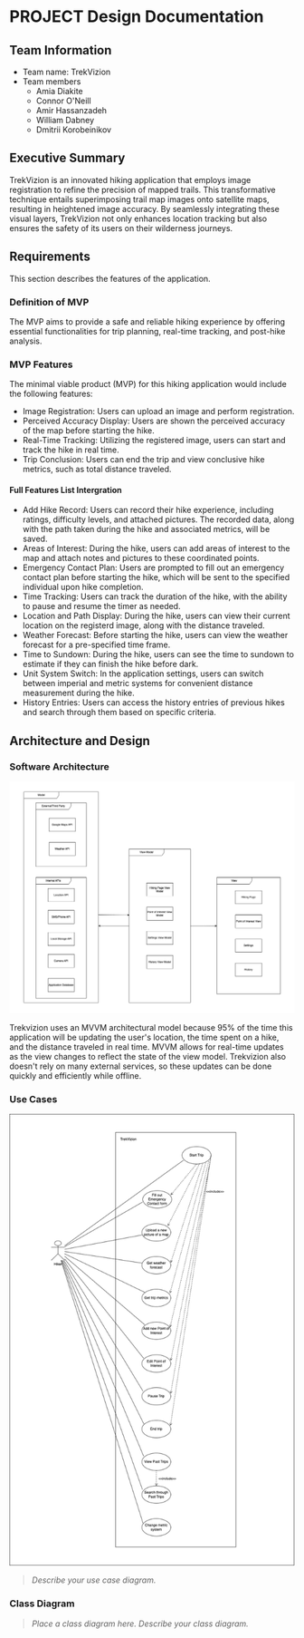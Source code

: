 
# PROJECT Design Documentation

<!-- > _The following template provides the headings for your Design
> Documentation.  As you edit each section make sure you remove these
> commentary 'blockquotes'; the lines that start with a > character
> and appear in the generated PDF in italics._ -->

## Team Information
* Team name: TrekVizion
* Team members
  * Amia Diakite
  * Connor O'Neill
  * Amir Hassanzadeh
  * William Dabney
  * Dmitrii Korobeinikov

## Executive Summary

TrekVizion is an innovated hiking application that employs image registration to refine the precision of mapped trails. This transformative technique entails superimposing trail map images onto satellite maps, resulting in heightened image accuracy. By seamlessly integrating these visual layers, TrekVizion not only enhances location tracking but also ensures the safety of its users on their wilderness journeys.

## Requirements

This section describes the features of the application.

### Definition of MVP
The MVP aims to provide a safe and reliable hiking experience by offering essential functionalities for trip planning, real-time tracking, and post-hike analysis.

### MVP Features
The minimal viable product (MVP) for this hiking application would include the following features:
* Image Registration: Users can upload an image and perform registration.
* Perceived Accuracy Display: Users are shown the perceived accuracy of the map before starting the hike.
* Real-Time Tracking: Utilizing the registered image, users can start and track the hike in real time.
* Trip Conclusion: Users can end the trip and view conclusive hike metrics, such as total distance traveled.

#### Full Features List Intergration
* Add Hike Record: Users can record their hike experience, including ratings, difficulty levels, and attached pictures. The recorded data, along with the path taken during the hike and associated metrics, will be saved.
* Areas of Interest: During the hike, users can add areas of interest to the map and attach notes and pictures to these coordinated points.
* Emergency Contact Plan: Users are prompted to fill out an emergency contact plan before starting the hike, which will be sent to the specified individual upon hike completion.
* Time Tracking: Users can track the duration of the hike, with the ability to pause and resume the timer as needed.
* Location and Path Display: During the hike, users can view their current location on the registerd image, along with the distance traveled.
* Weather Forecast: Before starting the hike, users can view the weather forecast for a pre-specified time frame.
* Time to Sundown: During the hike, users can see the time to sundown to estimate if they can finish the hike before dark.
* Unit System Switch: In the application settings, users can switch between imperial and metric systems for convenient distance measurement during the hike.
* History Entries: Users can access the history entries of previous hikes and search through them based on specific criteria.


## Architecture and Design

### Software Architecture
![MVVM Architecture](/TrekVizion%20Architecture%20MVVM.png)

Trekvizion uses an MVVM architectural model because 95% of the time this application will be updating the user's location, the time spent on a hike, and the distance traveled in real time. MVVM allows for real-time updates as the view changes to reflect the state of the view model. Trekvizion also doesn't rely on many external services, so these updates can be done quickly and efficiently while offline.


### Use Cases
![Use Case Diagram](/TrekVizion%20Use%20Case%20Diagram.png)
> _Describe your use case diagram._


### Class Diagram
> _Place a class diagram here._
> _Describe your class diagram._
